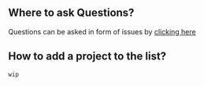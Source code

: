 ## Where to ask Questions?

Questions can be asked in form of issues by [clicking here](https://github.com/adeo/design-system--front-end/issues)

## How to add a project to the list?

`wip`
